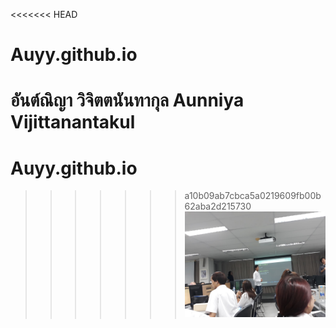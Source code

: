 <<<<<<< HEAD
# Auyy.github.io
อันต์ณิญา วิจิตตนันทากุล
Aunniya Vijittanantakul
=======
# Auyy.github.io
>>>>>>> a10b09ab7cbca5a0219609fb00b62aba2d215730
![image](01.jpg)